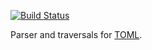 [![Build Status](https://travis-ci.org/joelteon/toml.svg?branch=master)](https://travis-ci.org/joelteon/toml)

Parser and traversals for [TOML](https://github.com/toml-lang/toml).
